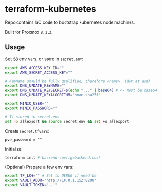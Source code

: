 # terraform-kubernetes
Repo contains IaC code to bootstrap kubernetes node machines.

Built for Proxmox `8.1.3`.

## Usage
Set S3 env vars, or store in `secret.env`:
```bash
export AWS_ACCESS_KEY_ID=""
export AWS_SECRET_ACCESS_KEY=""

# Keyname should be fully qualified, therefore <name>. (dot at end)
export DNS_UPDATE_KEYNAME=""
export DNS_UPDATE_KEYSECRET=$(echo "..." | base64) # <- must be base64 encoded
export DNS_UPDATE_KEYALGORITHM="hmac-sha256"

export MINIO_USER=""
export MINIO_PASSWORD=""

# If stored in secret.env
set -o allexport && source secret.env && set +o allexport
```

Create `secret.tfvars`:
```hcl
pve_password = ""
```

Initialize:
```bash
terraform init #-backend-config=backend.conf
```

(Optional) Prepare a few env vars:
```bash
export TF_LOG="" # Set to DEBUG if need be
export VAULT_ADDR="http://10.0.1.152:8200"
export VAULT_TOKEN="..."
```